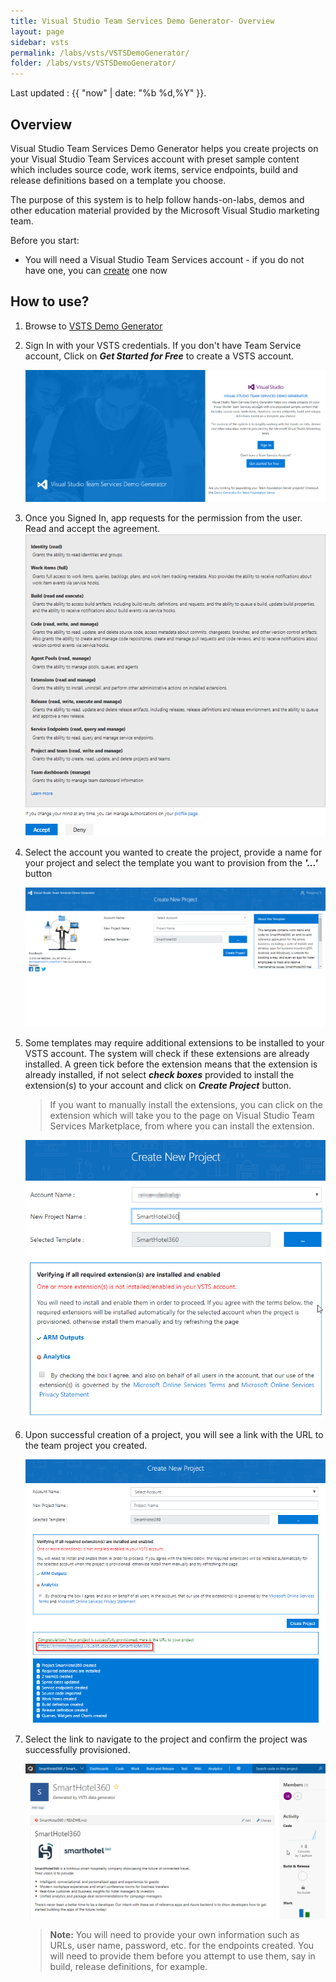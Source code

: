 ```yaml
---
title: Visual Studio Team Services Demo Generator- Overview 
layout: page
sidebar: vsts
permalink: /labs/vsts/VSTSDemoGenerator/
folder: /labs/vsts/VSTSDemoGenerator/
---
```

Last updated : {{ "now" | date: "%b %d,%Y" }}.

## Overview

Visual Studio Team Services Demo Generator helps you create projects on your Visual Studio Team Services account with preset sample content which includes source code, work items, service endpoints, build and release definitions based on a template you choose.

The purpose of this system is to help follow hands-on-labs, demos and other education material provided by the Microsoft Visual Studio marketing team.

Before you start:

- You will need a Visual Studio Team Services account - if you do not have one, you can  [create](https://www.visualstudio.com/team-services/) one now

## How to use?

1. Browse to [VSTS Demo Generator](https://vstsdemogenerator.azurewebsites.net/)

   

1. Sign In with your VSTS credentials. If you don't have Team Service account, Click on ***Get Started for Free*** to create a VSTS account.

     ![](images/1.png)
   

1. Once you Signed In, app requests for the permission from the user. Read and accept the agreement.
         ![](images/2.png)

1. Select the account you wanted to create the project, provide a name for your project and select the template you want to provision from the ***'...'*** button
  
   ![](images/3.png)

1. Some templates may require additional extensions to be installed to your VSTS account. The system will check if these extensions are already installed. A green tick before the extension means that the extension is already installed, if not select ***check boxes*** provided to install the extension(s) to your account and click on ***Create Project*** button.

   >If you want to manually install the extensions, you can click on the extension which will take you to the page on Visual Studio Team Services Marketplace, from where you can install the extension.

   ![](images/choose_template.png)

1. Upon successful creation of a project, you will see a link with the URL to the team project you created.

   ![](images/projectcreated.png)

1. Select the link to navigate to the project and confirm the project was successfully provisioned.

   ![](images/projecthomepage.png)

   >**Note:** You will need to provide your own information such as URLs, user name, password, etc. for the endpoints created. You will need to provide them before you attempt to use them, say in build, release definitions, for example.